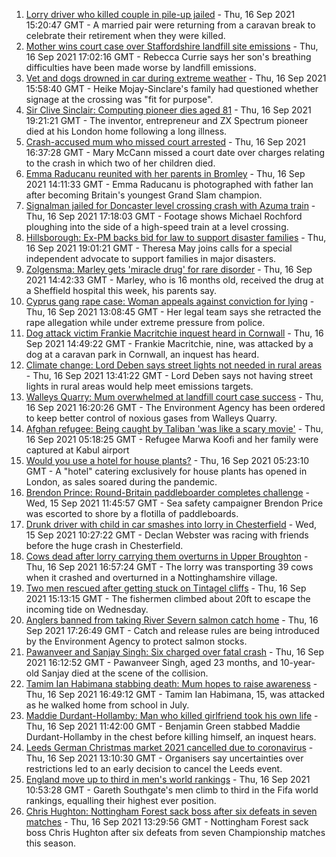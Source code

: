 1. [Lorry driver who killed couple in pile-up jailed](https://www.bbc.co.uk/news/uk-england-merseyside-58584110?at_medium=RSS&at_campaign=KARANGA) - Thu, 16 Sep 2021 15:20:47 GMT - A married pair were returning from a caravan break to celebrate their retirement when they were killed.
2. [Mother wins court case over Staffordshire landfill site emissions](https://www.bbc.co.uk/news/uk-england-stoke-staffordshire-58577136?at_medium=RSS&at_campaign=KARANGA) - Thu, 16 Sep 2021 17:02:16 GMT - Rebecca Currie says her son's breathing difficulties have been made worse by landfill emissions.
3. [Vet and dogs drowned in car during extreme weather](https://www.bbc.co.uk/news/uk-england-derbyshire-58576840?at_medium=RSS&at_campaign=KARANGA) - Thu, 16 Sep 2021 15:58:40 GMT - Heike Mojay-Sinclare's family had questioned whether signage at the crossing was "fit for purpose".
4. [Sir Clive Sinclair: Computing pioneer dies aged 81](https://www.bbc.co.uk/news/uk-58587521?at_medium=RSS&at_campaign=KARANGA) - Thu, 16 Sep 2021 19:21:21 GMT - The inventor, entrepreneur and ZX Spectrum pioneer died at his London home following a long illness.
5. [Crash-accused mum who missed court arrested](https://www.bbc.co.uk/news/uk-england-beds-bucks-herts-58589097?at_medium=RSS&at_campaign=KARANGA) - Thu, 16 Sep 2021 16:37:28 GMT - Mary McCann missed a court date over charges relating to the crash in which two of her children died.
6. [Emma Raducanu reunited with her parents in Bromley](https://www.bbc.co.uk/news/uk-england-london-58585022?at_medium=RSS&at_campaign=KARANGA) - Thu, 16 Sep 2021 14:11:33 GMT - Emma Raducanu is photographed with father Ian after becoming Britain's youngest Grand Slam champion.
7. [Signalman jailed for Doncaster level crossing crash with Azuma train](https://www.bbc.co.uk/news/uk-england-south-yorkshire-58587307?at_medium=RSS&at_campaign=KARANGA) - Thu, 16 Sep 2021 17:18:03 GMT - Footage shows Michael Rochford ploughing into the side of a high-speed train at a level crossing.
8. [Hillsborough: Ex-PM backs bid for law to support disaster families](https://www.bbc.co.uk/news/uk-england-merseyside-58583340?at_medium=RSS&at_campaign=KARANGA) - Thu, 16 Sep 2021 19:01:21 GMT - Theresa May joins calls for a special independent advocate to support families in major disasters.
9. [Zolgensma: Marley gets 'miracle drug' for rare disorder](https://www.bbc.co.uk/news/uk-england-humber-58586324?at_medium=RSS&at_campaign=KARANGA) - Thu, 16 Sep 2021 14:42:33 GMT - Marley, who is 16 months old, received the drug at a Sheffield hospital this week, his parents say.
10. [Cyprus gang rape case: Woman appeals against conviction for lying](https://www.bbc.co.uk/news/uk-england-derbyshire-58583251?at_medium=RSS&at_campaign=KARANGA) - Thu, 16 Sep 2021 13:08:45 GMT - Her legal team says she retracted the rape allegation while under extreme pressure from police.
11. [Dog attack victim Frankie Macritchie inquest heard in Cornwall](https://www.bbc.co.uk/news/uk-england-cornwall-58582827?at_medium=RSS&at_campaign=KARANGA) - Thu, 16 Sep 2021 14:49:22 GMT - Frankie Macritchie, nine, was attacked by a dog at a caravan park in Cornwall, an inquest has heard.
12. [Climate change: Lord Deben says street lights not needed in rural areas](https://www.bbc.co.uk/news/uk-england-suffolk-58585374?at_medium=RSS&at_campaign=KARANGA) - Thu, 16 Sep 2021 13:41:22 GMT - Lord Deben says not having street lights in rural areas would help meet emissions targets.
13. [Walleys Quarry: Mum overwhelmed at landfill court case success](https://www.bbc.co.uk/news/uk-england-stoke-staffordshire-58589631?at_medium=RSS&at_campaign=KARANGA) - Thu, 16 Sep 2021 16:20:26 GMT - The Environment Agency has been ordered to keep better control of noxious gases from Walleys Quarry.
14. [Afghan refugee: Being caught by Taliban 'was like a scary movie'](https://www.bbc.co.uk/news/uk-england-58576104?at_medium=RSS&at_campaign=KARANGA) - Thu, 16 Sep 2021 05:18:25 GMT - Refugee Marwa Koofi and her family were captured at Kabul airport
15. [Would you use a hotel for house plants?](https://www.bbc.co.uk/news/uk-england-london-58575510?at_medium=RSS&at_campaign=KARANGA) - Thu, 16 Sep 2021 05:23:10 GMT - A "hotel" catering exclusively for house plants has opened in London, as sales soared during the pandemic.
16. [Brendon Prince: Round-Britain paddleboarder completes challenge](https://www.bbc.co.uk/news/uk-england-devon-58572635?at_medium=RSS&at_campaign=KARANGA) - Wed, 15 Sep 2021 11:45:57 GMT - Sea safety campaigner Brendon Price was escorted to shore by a flotilla of paddleboards.
17. [Drunk driver with child in car smashes into lorry in Chesterfield](https://www.bbc.co.uk/news/uk-england-derbyshire-58571895?at_medium=RSS&at_campaign=KARANGA) - Wed, 15 Sep 2021 10:27:22 GMT - Declan Webster was racing with friends before the huge crash in Chesterfield.
18. [Cows dead after lorry carrying them overturns in Upper Broughton](https://www.bbc.co.uk/news/uk-england-nottinghamshire-58583258?at_medium=RSS&at_campaign=KARANGA) - Thu, 16 Sep 2021 16:57:24 GMT - The lorry was transporting 39 cows when it crashed and overturned in a Nottinghamshire village.
19. [Two men rescued after getting stuck on Tintagel cliffs](https://www.bbc.co.uk/news/uk-england-cornwall-58581250?at_medium=RSS&at_campaign=KARANGA) - Thu, 16 Sep 2021 15:13:15 GMT - The fishermen climbed about 20ft to escape the incoming tide on Wednesday.
20. [Anglers banned from taking River Severn salmon catch home](https://www.bbc.co.uk/news/uk-england-58568541?at_medium=RSS&at_campaign=KARANGA) - Thu, 16 Sep 2021 17:26:49 GMT - Catch and release rules are being introduced by the Environment Agency to protect salmon stocks.
21. [Pawanveer and Sanjay Singh: Six charged over fatal crash](https://www.bbc.co.uk/news/uk-england-birmingham-58589045?at_medium=RSS&at_campaign=KARANGA) - Thu, 16 Sep 2021 16:12:52 GMT - Pawanveer Singh, aged 23 months, and 10-year-old Sanjay died at the scene of the collision.
22. [Tamim Ian Habimana stabbing death: Mum hopes to raise awareness](https://www.bbc.co.uk/news/uk-england-london-58589469?at_medium=RSS&at_campaign=KARANGA) - Thu, 16 Sep 2021 16:49:12 GMT - Tamim Ian Habimana, 15, was attacked as he walked home from school in July.
23. [Maddie Durdant-Hollamby: Man who killed girlfriend took his own life](https://www.bbc.co.uk/news/uk-england-northamptonshire-58582235?at_medium=RSS&at_campaign=KARANGA) - Thu, 16 Sep 2021 11:42:00 GMT - Benjamin Green stabbed Maddie Durdant-Hollamby in the chest before killing himself, an inquest hears.
24. [Leeds German Christmas market 2021 cancelled due to coronavirus](https://www.bbc.co.uk/news/uk-england-leeds-58585829?at_medium=RSS&at_campaign=KARANGA) - Thu, 16 Sep 2021 13:10:30 GMT - Organisers say uncertainties over restrictions led to an early decision to cancel the Leeds event.
25. [England move up to third in men's world rankings](https://www.bbc.co.uk/sport/football/58581144?at_medium=RSS&at_campaign=KARANGA) - Thu, 16 Sep 2021 10:53:28 GMT - Gareth Southgate's men climb to third in the Fifa world rankings, equalling their highest ever position.
26. [Chris Hughton: Nottingham Forest sack boss after six defeats in seven matches](https://www.bbc.co.uk/sport/football/58579227?at_medium=RSS&at_campaign=KARANGA) - Thu, 16 Sep 2021 13:29:56 GMT - Nottingham Forest sack boss Chris Hughton after six defeats from seven Championship matches this season.
